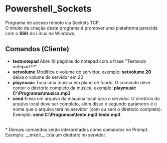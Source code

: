 # Powershell_Sockets
Programa de acesso remoto via Sockets TCP.
<br />
O intuito da criação deste programa é promover uma plataforma parecida com o __SSH__ do Linux no Windows.
<br />
## Comandos (Cliente)
- __testnotepad__	Abre 10 páginas do notepad com a frase "Testando notepad !!!"
- __setvolume__		Modifica o volume do servidor, exemplo: __setvolume 20__ deixa o volume do servidor em 20
- __playmusic__		Toca uma música em plano de fundo. O comando deve conter o diretório completo da música, exemplo: __playmusic C:\Programas\musica.mp3__
- __send__			Envia um arquivo da máquina local para o servidor. O diretório do arquivo local deve ser completo, além disso o segundo parâmetro é o nome que o arquivo terá no servidor (com ou sem o diretório completo). Exemplo: __send C:\Programas\teste.mp3 teste.mp3__
<br />
* Demais comandos serão interpretados como comandos no Prompt. Exemplo: __mkdir__ cria um diretório no servidor.